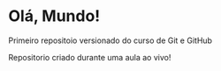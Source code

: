 # Olá, Mundo!
 Primeiro repositoio versionado do curso de Git e GitHub

 Repositorio criado durante uma aula ao vivo!
